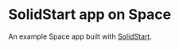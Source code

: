 # SolidStart app on Space

An example Space app built with [SolidStart](https://start.solidjs.com).
